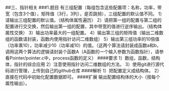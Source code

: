 ##三、指针相关
###1.题目
有三组配置（每组包含这些配置项：名称，功率，带宽（包含3个值），矩阵值（3行，3列），是否跳频），三组配置的默认值不同。
1）请输出三组配置的默认值。（结构体属性遍历）
2）请把第一组的配置与第二组的配置进行交交换，然后输出第一组的配置，其中带宽的值进行逆序输出。（结构体属性交换）
3）输出功率最大的一组配置。
4）输出第三组的矩阵值（输出二维数组的函数请封装，函数内使用指针访问二维数组）
5）输出第三组功率的10倍值（功率乘10），功率减少10（功率减10）的值。（这两个算法请封装成函数a和b，调用这两个算法的逻辑请封装个函数A（A函数的一个输入参数为函数指针），请参看Pointer/pointer.c中，process函数的定义）
####要求
1）数组，函数，结构体，指针的综合应用
2）注意使用指针访问二维数组的方法。
3）使用git进行源代码进行管理，上传到自己的github仓库
####解析
1）把配置定义成结构体。
2）直接在代码中初始化配置数据即可。
####扩展
输出配置结构体的大小（按每个属性输出）。